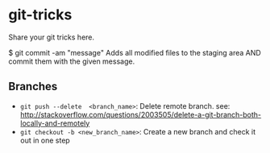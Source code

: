 # git-tricks
Share your git tricks here.

$ git commit -am "message"
Adds all modified files to the staging area AND commit them with the given message.

## Branches
- `git push --delete  <branch_name>`: Delete remote branch.  see: http://stackoverflow.com/questions/2003505/delete-a-git-branch-both-locally-and-remotely
- `git checkout -b <new_branch_name>`: Create a new branch and check it out in one step
